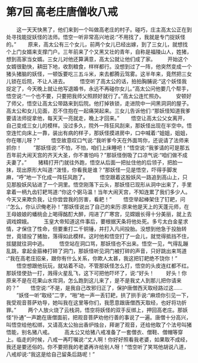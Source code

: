 # 第7回 高老庄唐僧收八戒

  　　这一天天快黑了，他们来到一个叫做高老庄的村子。碰巧，庄主高太公正在到处寻找能捉妖怪的法师。悟空一听非常高兴地说∶“不用找了，我就是专门捉妖怪的。” 
　　原来，高太公有三个女儿，前两个女儿已经出嫁，到了三女儿，就想找个上门女婿来支撑门户。三年前来了个又黑又壮的青年，自称是福陵山人，姓猪，想到高家当女婿。三女儿对他还算满意，高太公就让他们成了家。 
　　开始这个女婿很勤快，耕田下地，收割粮食，样样都行。没想到过了一阵，他突然变成一个猪头猪脑的妖怪，一顿饭要吃三五斗米，来去都腾云驾雾。这半年来，竟然把三女儿锁在后院，不让人进去。 
　　悟空听了高太公的话，拍拍胸脯说∶“这个妖怪我捉定了，今天晚上就让他写退婚书，永远不再碰你女儿。”高太公问他要几个帮手，悟空说∶“一个也不要，只要把我师父照顾好就行了。”高太公连忙照办。 
　　安顿好了师父，悟空让高太公带路来到后院。他打掉铁锁，走进院中一间黑洞洞的屋子。高太公和女儿见面，忍不住抱在一起痛哭起来。三女儿告诉他们∶“那妖怪知道我爹要请法师捉拿他，每天天一亮就走，晚上才回来。” 
　　悟空让高太公父女离开，自己变成三女儿的模样。没过多久，院外一阵狂风刮来，那妖怪出现在半空中。悟空连忙向床上一靠，装出有病的样子，那妖怪摸进房中，口中喊着∶“姐姐，姐姐，你在哪儿呀？” 
　　悟空故意叹口气说∶“我听爹今天在外面骂你，还说请了法师来抓你！ 
　　”那妖怪说∶“不怕，不怕，咱们上床睡吧！”悟空说∶“我爹请的可是那五百年前大闹天宫的齐天大圣，你不害怕吗？”那妖怪倒吸了口凉气说∶“咱们做不成夫妻了。” 
　　猪精打开门就往外跑，悟空从后面一把扯住他的后领子，把脸一抹，现出原形大叫道∶“泼怪，你看我是谁？”那妖怪一见是悟空，吓得手脚发麻，“呼”地一下化成一阵狂风跑了。 
　　悟空跟着这股妖风一路追到高山上，只见那股妖风钻进了一个洞里。悟空刚落下云头，那妖怪已现形从洞中出来了，手里拿着一柄九齿钉耙骂道∶“你这个弼马温！当年大闹天宫，不知连累了我们多少人。今天又来欺负我，让你尝尝我的厉害，看耙！” 
　　悟空举起棒架住了钉耙，问∶“怎么，你认识俺老孙！”那妖怪说出了自己的来历∶原来他是天上的天蓬元师，在王母娘娘的蟠桃会上喝得酩酊大醉，闯进了广寒宫，见嫦娥长得十分美丽，就上去调戏嫦娥。 
　　玉皇大帝知道这件事后，要根据天条将他处死。多亏太白金星求情，才保住了性命，但要重打二千铜锤，并打入凡间投胎。没想到他急于投胎转世，竟错投了猪胎，落得如此模样。这时他和悟空打了一会儿，就觉得抵挡不住，拔腿就往洞中逃。 
　　悟空站在洞口骂，那妖怪也不出来。悟空一见，气得乱蹦乱跳，拿起金箍棒打碎了洞门，那妖怪听见洞门被打碎的声音，只好跳出来骂道∶“我在高老庄招亲，跟你有什么关系，你欺人太甚，我这把钉耙绝不饶你！” 
　　悟空想跟他玩玩，就站着不动，不管那妖怪怎么打，悟空的头皮连红都不红。那妖怪使劲一打，溅得火星乱飞，这下可把他吓坏了，说∶“好头！ 
　　好头！你原来不是在花果山水帘洞，怎么跑到这儿来了，是不是我丈人到那儿把你请来的？” 
　　悟空说∶“不是，是我自己改邪归正了，保护唐僧西天取经路过这…… 
　　”妖怪一听“取经”二字，“啪”地一声一丢钉耙，拱了拱手说∶“麻烦你引见一下，我受观音菩萨劝导，她叫我在这里等你们，我愿意跟唐僧西天取经，也好将功折罪。” 
　　两个人放火烧了云栈洞，悟空将妖怪的双手反绑上，押回高老庄。那妖怪“扑通”一声跪在唐僧面前，把观音菩萨劝他行善的事说了一遍。唐僧十分高兴，叫悟空给他松绑，又请高太公抬出香炉烛台，拜谢了观音，还给他取了个法号叫猪悟能，别名猪八戒。 
　　高太公又给猪八戒准备了一套僧衣、僧鞋、僧帽等穿上。临走的时候，八戒一再叮嘱说∶“丈人啊！你好好照看我老婆，如果取不成经，我还是要还俗的。你不要把我的老婆再许给别人呀！”悟空听了笑骂他胡说八道，八戒却说∶“我这是给自己留条后路呢！”

  
		